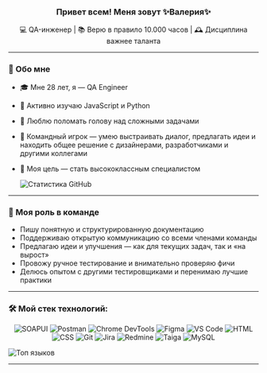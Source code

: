 <h3 align="center">
  Привет всем! Меня зовут ✨Валерия✨ 
</h3>

<p align="center">
  💻 QA-инженер | 📚 Верю в правило 10.000 часов | 🕰️ Дисциплина важнее таланта
</p>

---

### 👧 Обо мне

- 🎓 Мне 28 лет, я — QA Engineer
- 🧠 Активно изучаю JavaScript и Python
- 💬 Люблю поломать голову над сложными задачами
- 🤝 Командный игрок — умею выстраивать диалог, предлагать идеи и находить общее решение с дизайнерами, разработчиками и другими коллегами 
- 🎯 Моя цель — стать высококлассным специалистом

  ![Статистика GitHub](https://github-readme-stats.vercel.app/api?username=LovelessReal&show_icons=true&theme=radical&cache_seconds=1800)
---

### 🧩  Моя роль в команде

- Пишу понятную и структурированную документацию
- Поддерживаю открытую коммуникацию со всеми членами команды  
- Предлагаю идеи и улучшения — как для текущих задач, так и «на вырост»  
- Провожу ручное тестирование и внимательно проверяю фичи  
- Делюсь опытом с другими тестировщиками и перенимаю лучшие практики
---

### 🛠️ Мой стек технологий:

<p align="center"> <img src="https://img.shields.io/badge/SOAPUI-6DB33F?style=for-the-badge&logo=soapui&logoColor=white" alt="SOAPUI"/> 
<img src="https://img.shields.io/badge/Postman-FF6C37?style=for-the-badge&logo=postman&logoColor=white" alt="Postman"/> 
<img src="https://img.shields.io/badge/DevTools-4285F4?style=for-the-badge&logo=google-chrome&logoColor=white" alt="Chrome DevTools"/> 
<img src="https://img.shields.io/badge/Figma-F24E1E?style=for-the-badge&logo=figma&logoColor=white" alt="Figma"/> 
<img src="https://img.shields.io/badge/VSCode-007ACC?style=for-the-badge&logo=visual-studio-code&logoColor=white" alt="VS Code"/> 
<img src="https://img.shields.io/badge/HTML5-E34F26?style=for-the-badge&logo=html5&logoColor=white" alt="HTML"/> 
<img src="https://img.shields.io/badge/CSS3-1572B6?style=for-the-badge&logo=css3&logoColor=white" alt="CSS"/> 
<img src="https://img.shields.io/badge/Git-F05032?style=for-the-badge&logo=git&logoColor=white" alt="Git"/> 
<img src="https://img.shields.io/badge/Jira-0052CC?style=for-the-badge&logo=jira&logoColor=white" alt="Jira"/> 
<img src="https://img.shields.io/badge/Redmine-B32024?style=for-the-badge&logo=redmine&logoColor=white" alt="Redmine"/> 
<img src="https://img.shields.io/badge/Taiga-77CC77?style=for-the-badge&logo=data:image/svg+xml;base64,PHN2ZyB3aWR0aD0nMjQnIGhlaWdodD0nMjQnIHZpZXdCb3g9JzAgMCAyNCAyNCcgZmlsbD0nbm9uZScgeG1sbnM9J2h0dHA6Ly93d3cudzMub3JnLzIwMDAvc3ZnJz48Y2lyY2xlIGN4PScxMicgY3k9JzEyJyByPScxMicgZmlsbD0nIzc3Q0M3NycvPjwvc3ZnPg==" alt="Taiga" /> 
<img src="https://img.shields.io/badge/MySQL-4479A1?style=for-the-badge&logo=mysql&logoColor=white" alt="MySQL"/></p>


![Топ языков](https://github-readme-stats.vercel.app/api/top-langs/?username=LovelessReal&layout=compact&theme=radical&cache_seconds=1800) 

---




